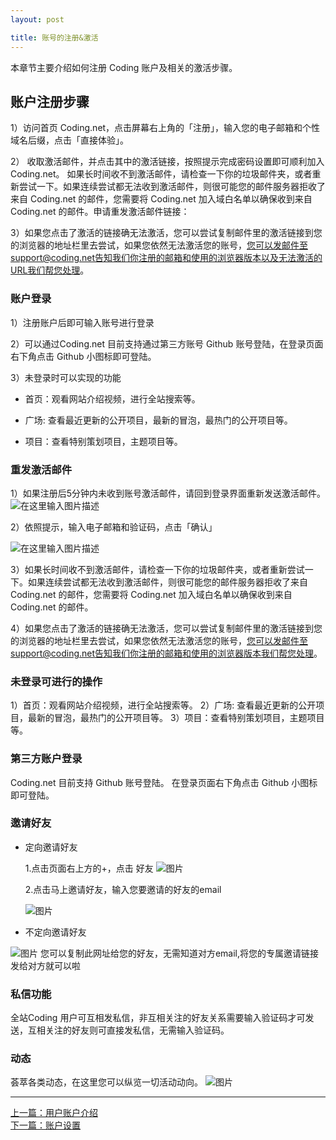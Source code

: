 ```yaml
---
layout: post

title: 账号的注册&激活
---
```


本章节主要介绍如何注册 Coding 账户及相关的激活步骤。

## 账户注册步骤

1）访问首页 Coding.net，点击屏幕右上角的「注册」，输入您的电子邮箱和个性域名后缀，点击「直接体验」。

2） 收取激活邮件，并点击其中的激活链接，按照提示完成密码设置即可顺利加入 Coding.net。
如果长时间收不到激活邮件，请检查一下你的垃圾邮件夹，或者重新尝试一下。如果连续尝试都无法收到激活邮件，则很可能您的邮件服务器拒收了来自 Coding.net 的邮件，您需要将 Coding.net 加入域白名单以确保收到来自 Coding.net 的邮件。申请重发激活邮件链接：

3）如果您点击了激活的链接确无法激活，您可以尝试复制邮件里的激活链接到您的浏览器的地址栏里去尝试，如果您依然无法激活您的账号，您可以发邮件至support@coding.net告知我们你注册的邮箱和使用的浏览器版本以及无法激活的URL我们帮您处理。

### 账户登录

1）注册账户后即可输入账号进行登录

2）可以通过Coding.net 目前支持通过第三方账号 Github 账号登陆，在登录页面右下角点击 Github 小图标即可登陆。

3）未登录时可以实现的功能

 - 首页：观看网站介绍视频，进行全站搜索等。

 - 广场: 查看最近更新的公开项目，最新的冒泡，最热门的公开项目等。

 - 项目：查看特别策划项目，主题项目等。

### 重发激活邮件

1）如果注册后5分钟内未收到账号激活邮件，请回到登录界面重新发送激活邮件。
![在这里输入图片描述][1]

2）依照提示，输入电子邮箱和验证码，点击「确认」

![在这里输入图片描述][2]

3）如果长时间收不到激活邮件，请检查一下你的垃圾邮件夹，或者重新尝试一下。如果连续尝试都无法收到激活邮件，则很可能您的邮件服务器拒收了来自 Coding.net 的邮件，您需要将 Coding.net 加入域白名单以确保收到来自 Coding.net 的邮件。

4）如果您点击了激活的链接确无法激活，您可以尝试复制邮件里的激活链接到您的浏览器的地址栏里去尝试，如果您依然无法激活您的账号，您可以发邮件至support@coding.net告知我们你注册的邮箱和使用的浏览器版本我们帮您处理。

### 未登录可进行的操作

1）首页：观看网站介绍视频，进行全站搜索等。
2）广场: 查看最近更新的公开项目，最新的冒泡，最热门的公开项目等。
3）项目：查看特别策划项目，主题项目等。

### 第三方账户登录

Coding.net 目前支持 Github 账号登陆。
在登录页面右下角点击 Github 小图标即可登陆。


### 邀请好友

- 定向邀请好友

   1.点击页面右上方的+，点击 好友
   ![图片](https://dn-coding-net-production-pp.qbox.me/ec4aa210-13fd-4e87-bbd0-3ffcd65070f6.png) 

   2.点击马上邀请好友，输入您要邀请的好友的email

   ![图片](https://dn-coding-net-production-pp.qbox.me/2de72cd6-0465-43cc-9a08-738be3dab40a.png) 

- 不定向邀请好友
 
 ![图片](https://dn-coding-net-production-pp.qbox.me/a9cc3f10-e8bf-49ff-ad20-23e570ed7f15.png) 
您可以复制此网址给您的好友，无需知道对方email,将您的专属邀请链接发给对方就可以啦

### 私信功能

全站Coding 用户可互相发私信，非互相关注的好友关系需要输入验证码才可发送，互相关注的好友则可直接发私信，无需输入验证码。

### 动态

荟萃各类动态，在这里您可以纵览一切活动动向。
 ![图片](https://dn-coding-net-production-pp.qbox.me/97ad25b6-8a39-4172-9d57-b236ef568a54.png) 


---


 [1]: https://coding.net/api/project/130548/files/261942/imagePreview
  [2]: https://coding.net/api/project/130548/files/261943/imagePreview
  [3]: https://coding.net/api/project/130548/files/261945/imagePreview
  [4]: https://coding.net/api/project/130548/files/261946/imagePreview
  [5]: https://coding.net/api/project/130548/files/261947/imagePreview
  [6]: https://coding.net/api/project/130548/files/261949/imagePreview
  [7]: https://coding.net/api/project/130548/files/261953/imagePreview
  [8]: https://coding.net/api/project/130548/files/261954/imagePreview
  [9]: https://coding.net/api/project/130548/files/261955/imagePreview
  [10]: https://coding.net/api/project/130548/files/261956/imagePreview
  [11]: https://coding.net/api/project/130548/files/261958/imagePreview
  [12]: https://coding.net/api/project/130548/files/261959/imagePreview
  [13]: https://coding.net/api/project/130548/files/261960/imagePreview
  [14]: https://coding.net/api/project/130548/files/261961/imagePreview
  [15]: https://coding.net/api/project/130548/files/261962/imagePreview
  [16]: https://coding.net/api/project/130548/files/262582/imagePreview
  
  
  <div class="footer-nav">
  <div class="left-nav"><i class="fa fa-angle-left"></i><a href="/help/doc/account/introduction.html">上一篇：用户账户介绍</a></div>
  <div class="right-nav"><a href="/help/doc/account/setting.html">下一篇：账户设置</a><i class="fa fa-angle-right"></i></div>
  </div>
